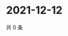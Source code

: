 # 2021-12-12

共 0 条

<!-- BEGIN WEIBO -->
<!-- 最后更新时间 Sun Dec 12 2021 14:13:37 GMT+0800 (China Standard Time) -->

<!-- END WEIBO -->
